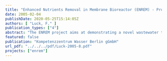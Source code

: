 ```yaml
---
title: "Enhanced Nutrients Removal in Membrane Bioreactor (ENREM) - Progress report 1- LIFE 04 ENV/D/058"
date: 2005-02-04
publishDate: 2020-05-25T15:14:05Z
authors: [ "Luck, F." ]
publication_types: ["4"]
abstract: "The ENREM project aims at demonstrating a novel wastewater treatment process based on the technology of membrane bioreactor (MBR), set up in a configuration to enable enhanced biological elimination of nutrients. A new plant, and the related sewer system, is to be built in a yet unsewered remote area of Berlin. The plant will be then operated over more than one year, and the process will be optimised. Performances and costs of the treatment system will be then assessed for the size 250 – 10,000pe, corresponding to semi-central schemes. The management of the project has been achieved according to the organisation identified in the LIFE proposal. No relevant modification has been required. Annex 3.1 presents and discusses the key deliverables and milestones depending on the LIFE proposal and the current status. In relation to the technical content, Task 2 “Site and process definition” and Task 4 “Detailed design” are quasi-completed, with however a four month delay which will put back consequently the following actions, such as start of sewer and plant construction, and plant commissioning. Specifically, the following actions were completed, or are on the verge of completion: - Cost-comparison of decentralised treatment solutions to serve 20 unsewered areas of Berlin and selection of demonstration site (district of Margaretenhöhe); - Revision of cost evaluation for infrastructure; - Planning and specification of MBR plant; - Preparation and release of call for tender of MBR plant; - Planning and specification of low-pressure sewer; - Preparation and release of call for tender of low-pressure sewer construction; - Acquisition of legal permits (for plant construction & operation, water discharge); - Acquisition of parcel for MBR plant. In addition, the first trials phase of Task 3 “Preliminary testing on representative site” (period with irregular excess sludge withdrawal) was completed and enabled to validate the design criteria of the MBR demonstration plant. The relationship with the inhabitants of Margaretenhöhe was initiated in order to ensure a smooth construction phase, and a quick connection to the new sewer system. Dissemination activities were undertaken accordingly as shown in Annexes 7.1-7.3, and the project web-site in three languages was set up (see in www.kompetenz-wasser.de). The communications on project are expected to ramp up in 2005 and 2006, as more outcomes and results are getting available. The main task in 2005 will be the construction and commissioning of the low sewer system and the MBR demonstration plant. The start-up of the novel treatment scheme is now expected for October / November 2005. From the budget perspective, the total costs incurred over 2004 were 198,353€. This is 6% of the total budget of the LIFE proposal. The infrastructure costs and most of equipment costs (expected 62% of total budget) should occur in 2005 during the construction and commissioning phases of the scheme. No major budget deviation was noticed so far, and the re-evaluation of the infrastructure costs fit with those of the LIFE proposal."
featured: false
publication: "Kompetenzzentrum Wasser Berlin gGmbH"
url_pdf: "../../../pdf/Luck-2005-8.pdf"
projects: ["enrem"]
---
```



